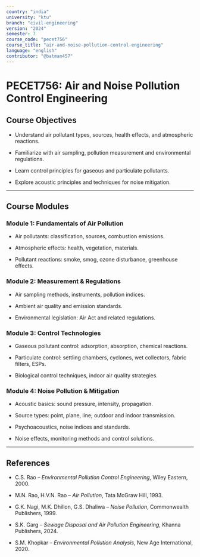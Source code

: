 ```yaml
---
country: "india"
university: "ktu"
branch: "civil-engineering"
version: "2024"
semester: 7
course_code: "pecet756"
course_title: "air-and-noise-pollution-control-engineering"
language: "english"
contributor: "@batman457"
---
```


# PECET756: Air and Noise Pollution Control Engineering

## Course Objectives

- Understand air pollutant types, sources, health effects, and atmospheric reactions.

- Familiarize with air sampling, pollution measurement and environmental regulations.

- Learn control principles for gaseous and particulate pollutants.

- Explore acoustic principles and techniques for noise mitigation.

---

## Course Modules

### Module 1: Fundamentals of Air Pollution

- Air pollutants: classification, sources, combustion emissions.

- Atmospheric effects: health, vegetation, materials.

- Pollutant reactions: smoke, smog, ozone disturbance, greenhouse effects.

### Module 2: Measurement & Regulations

- Air sampling methods, instruments, pollution indices.

- Ambient air quality and emission standards.

- Environmental legislation: Air Act and related regulations.

### Module 3: Control Technologies

- Gaseous pollutant control: adsorption, absorption, chemical reactions.

- Particulate control: settling chambers, cyclones, wet collectors, fabric filters, ESPs.

- Biological control techniques, indoor air quality strategies.

### Module 4: Noise Pollution & Mitigation

- Acoustic basics: sound pressure, intensity, propagation.

- Source types: point, plane, line; outdoor and indoor transmission.

- Psychoacoustics, noise indices and standards.

- Noise effects, monitoring methods and control solutions.

---

## References

- C.S. Rao – *Environmental Pollution Control Engineering*, Wiley Eastern, 2000.

- M.N. Rao, H.V.N. Rao – *Air Pollution*, Tata McGraw Hill, 1993.

- G.K. Nagi, M.K. Dhillon, G.S. Dhaliwa – *Noise Pollution*, Commonwealth Publishers, 1999.

- S.K. Garg – *Sewage Disposal and Air Pollution Engineering*, Khanna Publishers, 2024.

- S.M. Khopkar – *Environmental Pollution Analysis*, New Age International, 2020.

